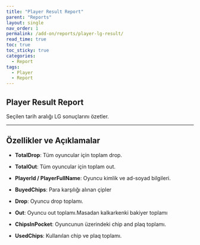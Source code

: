 ```yaml
---
title: "Player Result Report"
parent: "Reports"
layout: single
nav_order: 1
permalink: /add-on/reports/player-lg-result/
read_time: true
toc: true
toc_sticky: true
categories:
  - Report
tags:
  - Player
  - Report
---
```

## Player Result Report

Seçilen tarih aralığı LG sonuçlarını özetler.

---

## Özellikler ve Açıklamalar

- **TotalDrop**: Tüm oyuncular için toplam drop.
- **TotalOut**: Tüm oyuncular için toplam out.


- **PlayerId / PlayerFullName**: Oyuncu kimlik ve ad-soyad bilgileri.
- **BuyedChips**: Para karşılığı alınan çipler
- **Drop**: Oyuncu drop toplamı.
- **Out**: Oyuncu out toplamı.Masadan kalkarkenki bakiyer toplamı
- **ChipsInPocket**: Oyuncunun üzerindeki chip and plaq toplamı.
- **UsedChips**: Kullanılan chip ve plaq toplamı.

